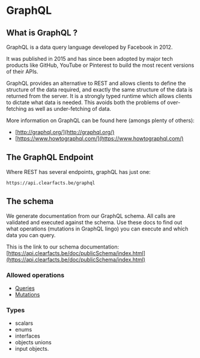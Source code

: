 # GraphQL

## What is GraphQL ?

GraphQL is a data query language developed by Facebook in 2012.

It was published in 2015 and has since been adopted by major tech products like GitHub, YouTube or Pinterest to build the most recent versions of their APIs.

GraphQL provides an alternative to REST and allows clients to define the structure of the data required, and exactly the same structure of the data is returned from the server.  It is a strongly typed runtime which allows clients to dictate what data is needed. This avoids both the problems of over-fetching as well as under-fetching of data.

More information on GraphQL can be found here (amongs plenty of others): 

* [http://graphql.org/](http://graphql.org/)
* [https://www.howtographql.com/](https://www.howtographql.com/)


## The GraphQL Endpoint

Where REST has several endpoints, graphQL has just one:

`https://api.clearfacts.be/graphql`

## The schema

We generate documentation from our GraphQL schema. All calls are validated and executed against the schema.
Use these docs to find out what operations (mutations in GraphQL lingo) you can execute and which data you can query.

This is the link to our schema documentation:
[https://api.clearfacts.be/doc/publicSchema/index.html](https://api.clearfacts.be/doc/publicSchema/index.html)

### Allowed operations

* [Queries](https://api.clearfacts.be/doc/publicSchema/query.doc.html)
* [Mutations](https://api.clearfacts.be/doc/publicSchema/mutation.doc.html)

### Types

* scalars
* enums
* interfaces
* objects unions
* input objects. 